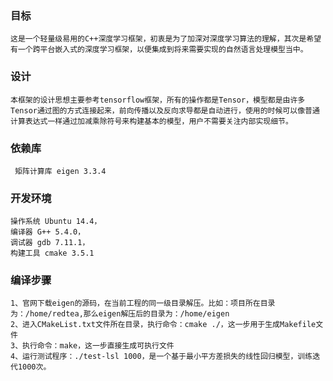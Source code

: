 ### 目标
    这是一个轻量级易用的C++深度学习框架，初衷是为了加深对深度学习算法的理解，其次是希望有一个跨平台嵌入式的深度学习框架，以便集成到将来需要实现的自然语言处理模型当中。

### 设计
    本框架的设计思想主要参考tensorflow框架，所有的操作都是Tensor，模型都是由许多Tensor通过图的方式连接起来，前向传播以及反向求导都是自动进行，使用的时候可以像普通计算表达式一样通过加减乘除符号来构建基本的模型，用户不需要关注内部实现细节。

### 依赖库
     矩阵计算库 eigen 3.3.4 

### 开发环境 
    操作系统 Ubuntu 14.4， 
    编译器 G++ 5.4.0，
    调试器 gdb 7.11.1， 
    构建工具 cmake 3.5.1

### 编译步骤
    1、官网下载eigen的源码，在当前工程的同一级目录解压。比如：项目所在目录为：/home/redtea,那么eigen解压后的目录为：/home/eigen
    2、进入CMakeList.txt文件所在目录，执行命令：cmake ./，这一步用于生成Makefile文件
    3、执行命令：make，这一步直接生成可执行文件
    4、运行测试程序：./test-lsl 1000，是一个基于最小平方差损失的线性回归模型，训练迭代1000次。

